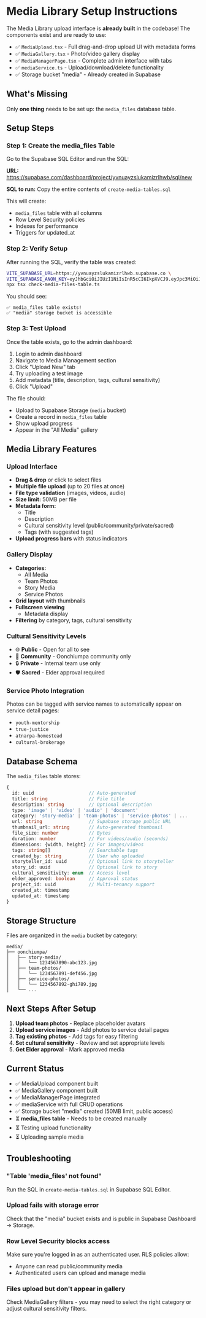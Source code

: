 # Media Library Setup Instructions

The Media Library upload interface is **already built** in the codebase! The components exist and are ready to use:

- ✅ `MediaUpload.tsx` - Full drag-and-drop upload UI with metadata forms
- ✅ `MediaGallery.tsx` - Photo/video gallery display
- ✅ `MediaManagerPage.tsx` - Complete admin interface with tabs
- ✅ `mediaService.ts` - Upload/download/delete functionality
- ✅ Storage bucket "media" - Already created in Supabase

## What's Missing

Only **one thing** needs to be set up: the `media_files` database table.

## Setup Steps

### Step 1: Create the media_files Table

Go to the Supabase SQL Editor and run the SQL:

**URL:** https://supabase.com/dashboard/project/yvnuayzslukamizrlhwb/sql/new

**SQL to run:** Copy the entire contents of `create-media-tables.sql`

This will create:
- `media_files` table with all columns
- Row Level Security policies
- Indexes for performance
- Triggers for updated_at

### Step 2: Verify Setup

After running the SQL, verify the table was created:

```bash
VITE_SUPABASE_URL=https://yvnuayzslukamizrlhwb.supabase.co \
VITE_SUPABASE_ANON_KEY=eyJhbGciOiJIUzI1NiIsInR5cCI6IkpXVCJ9.eyJpc3MiOiJzdXBhYmFzZSIsInJlZiI6Inl2bnVheXpzbHVrYW1penJsaHdiIiwicm9sZSI6ImFub24iLCJpYXQiOjE3NTYyNDQ4NTAsImV4cCI6MjA3MTgyMDg1MH0.UV8JOXSwANMl72lRjw-9d4CKniHSlDk9hHZpKHYN6Bs \
npx tsx check-media-files-table.ts
```

You should see:
```
✅ media_files table exists!
✅ "media" storage bucket is accessible
```

### Step 3: Test Upload

Once the table exists, go to the admin dashboard:

1. Login to admin dashboard
2. Navigate to Media Management section
3. Click "Upload New" tab
4. Try uploading a test image
5. Add metadata (title, description, tags, cultural sensitivity)
6. Click "Upload"

The file should:
- Upload to Supabase Storage (`media` bucket)
- Create a record in `media_files` table
- Show upload progress
- Appear in the "All Media" gallery

## Media Library Features

### Upload Interface
- **Drag & drop** or click to select files
- **Multiple file upload** (up to 20 files at once)
- **File type validation** (images, videos, audio)
- **Size limit:** 50MB per file
- **Metadata form:**
  - Title
  - Description
  - Cultural sensitivity level (public/community/private/sacred)
  - Tags (with suggested tags)
- **Upload progress bars** with status indicators

### Gallery Display
- **Categories:**
  - All Media
  - Team Photos
  - Story Media
  - Service Photos
- **Grid layout** with thumbnails
- **Fullscreen viewing**
  - Metadata display
- **Filtering** by category, tags, cultural sensitivity

### Cultural Sensitivity Levels
- 🌐 **Public** - Open for all to see
- 👥 **Community** - Oonchiumpa community only
- 🔒 **Private** - Internal team use only
- 🛡️ **Sacred** - Elder approval required

### Service Photo Integration
Photos can be tagged with service names to automatically appear on service detail pages:
- `youth-mentorship`
- `true-justice`
- `atnarpa-homestead`
- `cultural-brokerage`

## Database Schema

The `media_files` table stores:

```typescript
{
  id: uuid                    // Auto-generated
  title: string               // File title
  description: string         // Optional description
  type: 'image' | 'video' | 'audio' | 'document'
  category: 'story-media' | 'team-photos' | 'service-photos' | ...
  url: string                 // Supabase storage public URL
  thumbnail_url: string       // Auto-generated thumbnail
  file_size: number           // Bytes
  duration: number            // For videos/audio (seconds)
  dimensions: {width, height} // For images/videos
  tags: string[]              // Searchable tags
  created_by: string          // User who uploaded
  storyteller_id: uuid        // Optional link to storyteller
  story_id: uuid              // Optional link to story
  cultural_sensitivity: enum  // Access level
  elder_approved: boolean     // Approval status
  project_id: uuid            // Multi-tenancy support
  created_at: timestamp
  updated_at: timestamp
}
```

## Storage Structure

Files are organized in the `media` bucket by category:

```
media/
├── oonchiumpa/
│   ├── story-media/
│   │   └── 1234567890-abc123.jpg
│   ├── team-photos/
│   │   └── 1234567891-def456.jpg
│   ├── service-photos/
│   │   └── 1234567892-ghi789.jpg
│   └── ...
```

## Next Steps After Setup

1. **Upload team photos** - Replace placeholder avatars
2. **Upload service images** - Add photos to service detail pages
3. **Tag existing photos** - Add tags for easy filtering
4. **Set cultural sensitivity** - Review and set appropriate levels
5. **Get Elder approval** - Mark approved media

## Current Status

- ✅ MediaUpload component built
- ✅ MediaGallery component built
- ✅ MediaManagerPage integrated
- ✅ mediaService with full CRUD operations
- ✅ Storage bucket "media" created (50MB limit, public access)
- ⏳ **media_files table** - Needs to be created manually
- ⏳ Testing upload functionality
- ⏳ Uploading sample media

## Troubleshooting

### "Table 'media_files' not found"
Run the SQL in `create-media-tables.sql` in Supabase SQL Editor.

### Upload fails with storage error
Check that the "media" bucket exists and is public in Supabase Dashboard → Storage.

### Row Level Security blocks access
Make sure you're logged in as an authenticated user. RLS policies allow:
- Anyone can read public/community media
- Authenticated users can upload and manage media

### Files upload but don't appear in gallery
Check MediaGallery filters - you may need to select the right category or adjust cultural sensitivity filters.
